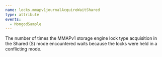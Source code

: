 ```yaml
---
name: locks.mmapv1journalAcquireWaitShared
type: attribute
events:
  - MongodSample
---
```


The number of times the MMAPv1 storage engine lock type acquisition in the Shared (S) mode encountered waits because the locks were held in a conflicting mode.